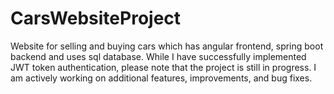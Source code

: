 # CarsWebsiteProject
Website for selling and buying cars which has angular frontend, spring boot backend and uses sql database. While I have successfully implemented JWT token authentication, please note that the project is still in progress. I am actively working on additional features, improvements, and bug fixes.
